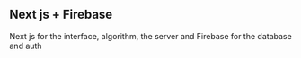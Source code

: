 ## Next js + Firebase
Next js for the interface, algorithm, the server and Firebase for the database and auth 
